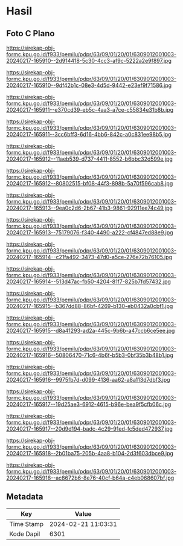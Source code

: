 # Hasil

## Foto C Plano

https://sirekap-obj-formc.kpu.go.id/f933/pemilu/pdpr/63/09/01/20/01/6309012001003-20240217-165910--2d914418-5c30-4cc3-af9c-5222a2e9f897.jpg

https://sirekap-obj-formc.kpu.go.id/f933/pemilu/pdpr/63/09/01/20/01/6309012001003-20240217-165910--9df42b1c-08e3-4d5d-9442-e23ef9f71586.jpg

https://sirekap-obj-formc.kpu.go.id/f933/pemilu/pdpr/63/09/01/20/01/6309012001003-20240217-165911--e370cd39-eb5c-4aa3-a7ce-c55834e31b8b.jpg

https://sirekap-obj-formc.kpu.go.id/f933/pemilu/pdpr/63/09/01/20/01/6309012001003-20240217-165911--3cc6bff3-6d16-4bb6-842c-a0c831ee98b5.jpg

https://sirekap-obj-formc.kpu.go.id/f933/pemilu/pdpr/63/09/01/20/01/6309012001003-20240217-165912--11aeb539-d737-4411-8552-b6bbc32d599e.jpg

https://sirekap-obj-formc.kpu.go.id/f933/pemilu/pdpr/63/09/01/20/01/6309012001003-20240217-165912--80802515-bf08-44f3-898b-5a70f596cab8.jpg

https://sirekap-obj-formc.kpu.go.id/f933/pemilu/pdpr/63/09/01/20/01/6309012001003-20240217-165913--9ea0c2d6-2b67-41b3-9861-92911ee74c49.jpg

https://sirekap-obj-formc.kpu.go.id/f933/pemilu/pdpr/63/09/01/20/01/6309012001003-20240217-165913--75179076-f340-4490-a222-cf4847ed88e9.jpg

https://sirekap-obj-formc.kpu.go.id/f933/pemilu/pdpr/63/09/01/20/01/6309012001003-20240217-165914--c21fa492-3473-47d0-a5ce-276e72b76105.jpg

https://sirekap-obj-formc.kpu.go.id/f933/pemilu/pdpr/63/09/01/20/01/6309012001003-20240217-165914--513d47ac-fb50-4204-81f7-825b7fd57432.jpg

https://sirekap-obj-formc.kpu.go.id/f933/pemilu/pdpr/63/09/01/20/01/6309012001003-20240217-165915--b367dd88-86bf-4269-b130-eb0432a0cbf1.jpg

https://sirekap-obj-formc.kpu.go.id/f933/pemilu/pdpr/63/09/01/20/01/6309012001003-20240217-165915--d8a41293-ad2a-445c-9b6b-a47ccb6ce5ee.jpg

https://sirekap-obj-formc.kpu.go.id/f933/pemilu/pdpr/63/09/01/20/01/6309012001003-20240217-165916--50806470-71c6-4b6f-b5b3-0bf35b3b48b1.jpg

https://sirekap-obj-formc.kpu.go.id/f933/pemilu/pdpr/63/09/01/20/01/6309012001003-20240217-165916--9975fb7d-d099-4136-aa62-a8a113d7dbf3.jpg

https://sirekap-obj-formc.kpu.go.id/f933/pemilu/pdpr/63/09/01/20/01/6309012001003-20240217-165917--19d25ae3-6912-4615-b96e-bea9f5cfb06c.jpg

https://sirekap-obj-formc.kpu.go.id/f933/pemilu/pdpr/63/09/01/20/01/6309012001003-20240217-165917--20d9d194-badc-4c29-91ed-fc5ded472937.jpg

https://sirekap-obj-formc.kpu.go.id/f933/pemilu/pdpr/63/09/01/20/01/6309012001003-20240217-165918--2b01ba75-205b-4aa8-b104-2d3f603dbce9.jpg

https://sirekap-obj-formc.kpu.go.id/f933/pemilu/pdpr/63/09/01/20/01/6309012001003-20240217-165918--ac8672b6-8e76-40cf-b64a-c4eb068607bf.jpg


## Metadata

| Key        | Value               |
| ---------- | ------------------- |
| Time Stamp | 2024-02-21 11:03:31 |
| Kode Dapil | 6301                |



